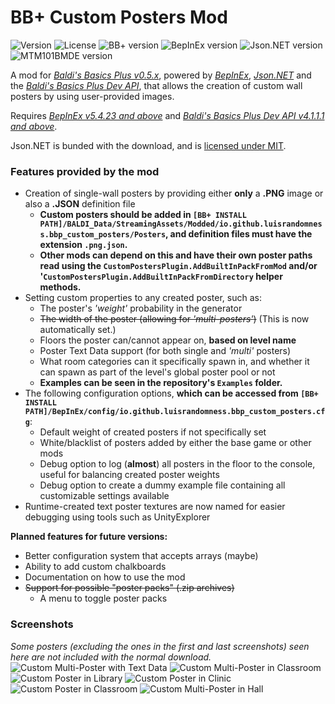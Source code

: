 # BB+ Custom Posters Mod
![Version](https://img.shields.io/badge/version-2024.3.0.1-purple) ![License](https://img.shields.io/badge/license-MIT-blue?link=https://github.com/LuisRandomness/BaldiPlus-CustomPosters/blob/main/LICENSE)
![BB+ version](https://img.shields.io/badge/bb+-0.5.2-69C12E?color=green) ![BepInEx version](https://img.shields.io/badge/bepinex-5.4.23-69C12E?color=yellow&link=https://github.com/BepInEx/BepInEx/releases/tag/v5.4.23) ![Json.NET version](https://img.shields.io/badge/json.net-13.0.3-69C12E?color=orange) ![MTM101BMDE version](https://img.shields.io/badge/mtm101bmde-4.1.1.1-69C12E?color=red&link=https://gamebanana.com/mods/383711)
 
A mod for [*Baldi's Basics Plus v0.5.x*](https://store.steampowered.com/app/1275890/Baldis_Basics_Plus/), powered by [*BepInEx*](https://github.com/BepInEx/BepInEx), [*Json.NET*](https://github.com/JamesNK/Newtonsoft.Json) and the [*Baldi's Basics Plus Dev API*](https://gamebanana.com/mods/383711), that allows the creation of custom wall posters by using user-provided images.

Requires [*BepInEx v5.4.23 and above*](https://github.com/BepInEx/BepInEx/tag/v5.4.23) and [*Baldi's Basics Plus Dev API v4.1.1.1 and above*](https://gamebanana.com/mods/383711).

Json.NET is bunded with the download, and is [licensed under MIT](https://github.com/JamesNK/Newtonsoft.Json?tab=MIT-1-ov-file#MIT-1-ov-file).

### Features provided by the mod
- Creation of single-wall posters by providing either **only** a **.PNG** image or also a **.JSON** definition file
	- **Custom posters should be added in `[BB+ INSTALL PATH]/BALDI_Data/StreamingAssets/Modded/io.github.luisrandomness.bbp_custom_posters/Posters`, and definition files must have the extension `.png.json`.**
	- **Other mods can depend on this and have their own poster paths read using the `CustomPostersPlugin.AddBuiltInPackFromMod` and/or '`CustomPostersPlugin.AddBuiltInPackFromDirectory` helper methods.**
- Setting custom properties to any created poster, such as:
	- The poster's *'weight'* probability in the generator
	- ~~The width of the poster (allowing for *'multi-posters'*)~~ (This is now automatically set.)
	- Floors the poster can/cannot appear on, **based on level name**
	- Poster Text Data support (for both single and *'multi'* posters)
	- What room categories can it specifically spawn in, and whether it can spawn as part of the level's global poster pool or not
	- **Examples can be seen in the repository's `Examples` folder.**
- The following configuration options, **which can be accessed from `[BB+ INSTALL PATH]/BepInEx/config/io.github.luisrandomness.bbp_custom_posters.cfg`**:
	- Default weight of created posters if not specifically set
	- White/blacklist of posters added by either the base game or other mods
	- Debug option to log (**almost**) all posters in the floor to the console, useful for balancing created poster weights
	- Debug option to create a dummy example file containing all customizable settings available
- Runtime-created text poster textures are now named for easier debugging using tools such as UnityExplorer 

**Planned features for future versions:**
- Better configuration system that accepts arrays (maybe)
- Ability to add custom chalkboards
- Documentation on how to use the mod
- ~~Support for possible "poster packs" (.zip archives)~~
  - A menu to toggle poster packs

### Screenshots
*Some posters (excluding the ones in the first and last screenshots) seen here are not included with the normal download.*
![Custom Multi-Poster with Text Data](https://i.imgur.com/pOoEoPV.png)
![Custom Multi-Poster in Classroom](https://i.imgur.com/gGWnWrJ.png)
![Custom Poster in Library](https://i.imgur.com/1mu1d35.png)
![Custom Poster in Clinic](https://i.imgur.com/261k0lO.png)
![Custom Poster in Classroom](https://i.imgur.com/M0u4FBS.png)
![Custom Multi-Poster in Hall](https://i.imgur.com/7CbzmRg.png)
